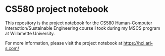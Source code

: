 # CS580 project notebook

This repository is the project notebook for the CS580 Human-Computer
Interaction/Sustainable Engineering course I took during my MSCS
program at Willamette University.

For more information, please visit the project notebook at https://hci.ari-s.com/

